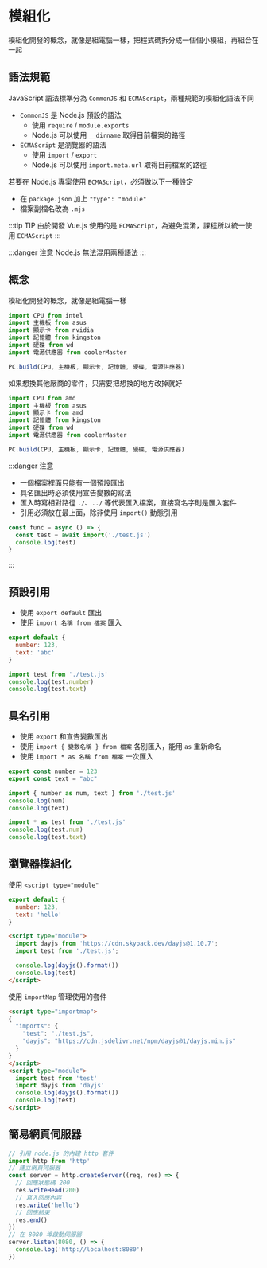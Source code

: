 # 模組化

模組化開發的概念，就像是組電腦一樣，把程式碼拆分成一個個小模組，再組合在一起

## 語法規範
JavaScript 語法標準分為 `CommonJS` 和 `ECMAScript`，兩種規範的模組化語法不同  
- `CommonJS` 是 Node.js 預設的語法
  - 使用 `require` / `module.exports`  
  - Node.js 可以使用 `__dirname` 取得目前檔案的路徑
- `ECMAScript` 是瀏覽器的語法
  - 使用 `import` / `export`  
  - Node.js 可以使用 `import.meta.url` 取得目前檔案的路徑

若要在 Node.js 專案使用 `ECMAScript`，必須做以下一種設定
- 在 `package.json` 加上 `"type": "module"`
- 檔案副檔名改為 `.mjs`

:::tip TIP
由於開發 Vue.js 使用的是 `ECMAScript`，為避免混淆，課程所以統一使用 `ECMAScript`
:::

:::danger 注意
Node.js 無法混用兩種語法
:::

## 概念
模組化開發的概念，就像是組電腦一樣
```js
import CPU from intel
import 主機板 from asus
import 顯示卡 from nvidia
import 記憶體 from kingston
import 硬碟 from wd
import 電源供應器 from coolerMaster

PC.build(CPU, 主機板, 顯示卡, 記憶體, 硬碟, 電源供應器)
```

如果想換其他廠商的零件，只需要把想換的地方改掉就好
```js {1,3}
import CPU from amd
import 主機板 from asus
import 顯示卡 from amd
import 記憶體 from kingston
import 硬碟 from wd
import 電源供應器 from coolerMaster

PC.build(CPU, 主機板, 顯示卡, 記憶體, 硬碟, 電源供應器)
```

:::danger 注意
- 一個檔案裡面只能有一個預設匯出  
- 具名匯出時必須使用宣告變數的寫法
- 匯入時寫相對路徑 `./`、`../` 等代表匯入檔案，直接寫名字則是匯入套件
- 引用必須放在最上面，除非使用 `import()` 動態引用
```js {2}
const func = async () => {
  const test = await import('./test.js')
  console.log(test)
}
```
:::

## 預設引用
- 使用 `export default` 匯出
- 使用 `import 名稱 from 檔案` 匯入
```js
export default {
  number: 123,
  text: 'abc'
}
```

```js
import test from './test.js'
console.log(test.number)
console.log(test.text)
```

## 具名引用
- 使用 `export` 和宣告變數匯出
- 使用 `import { 變數名稱 } from 檔案` 各別匯入，能用 `as` 重新命名
- 使用 `import * as 名稱 from 檔案` 一次匯入
```js
export const number = 123
export const text = "abc"
```
```js
import { number as num, text } from './test.js'
console.log(num)
console.log(text)

import * as test from './test.js'
console.log(test.num)
console.log(test.text)
```

## 瀏覽器模組化
使用 `<script type="module"`
```js
export default {
  number: 123,
  text: 'hello'
}
```
```html
<script type="module">
  import dayjs from 'https://cdn.skypack.dev/dayjs@1.10.7';
  import test from './test.js';

  console.log(dayjs().format())
  console.log(test)
</script>
```

使用 `importMap` 管理使用的套件
```html
<script type="importmap">
{
  "imports": {
    "test": "./test.js",
    "dayjs": "https://cdn.jsdelivr.net/npm/dayjs@1/dayjs.min.js"
  }
}
</script>
<script type="module">
  import test from 'test'
  import dayjs from 'dayjs'
  console.log(dayjs().format())
  console.log(test)
</script>
```

## 簡易網頁伺服器
```js
// 引用 node.js 的內建 http 套件
import http from 'http'
// 建立網頁伺服器
const server = http.createServer((req, res) => {
  // 回應狀態碼 200
  res.writeHead(200)
  // 寫入回應內容
  res.write('hello')
  // 回應結束
  res.end()
})
// 在 8080 埠啟動伺服器
server.listen(8080, () => {
  console.log('http://localhost:8080')
})
```
